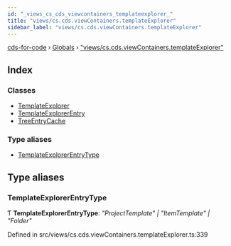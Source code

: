 ```yaml
---
id: "_views_cs_cds_viewcontainers_templateexplorer_"
title: "views/cs.cds.viewContainers.templateExplorer"
sidebar_label: "views/cs.cds.viewContainers.templateExplorer"
---
```


[cds-for-code](../index.md) › [Globals](../globals.md) › ["views/cs.cds.viewContainers.templateExplorer"](_views_cs_cds_viewcontainers_templateexplorer_.md)

## Index

### Classes

* [TemplateExplorer](../classes/_views_cs_cds_viewcontainers_templateexplorer_.templateexplorer.md)
* [TemplateExplorerEntry](../classes/_views_cs_cds_viewcontainers_templateexplorer_.templateexplorerentry.md)
* [TreeEntryCache](../classes/_views_cs_cds_viewcontainers_templateexplorer_.treeentrycache.md)

### Type aliases

* [TemplateExplorerEntryType](_views_cs_cds_viewcontainers_templateexplorer_.md#templateexplorerentrytype)

## Type aliases

###  TemplateExplorerEntryType

Ƭ **TemplateExplorerEntryType**: *"ProjectTemplate" | "ItemTemplate" | "Folder"*

Defined in src/views/cs.cds.viewContainers.templateExplorer.ts:339
